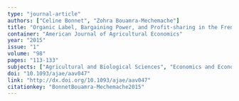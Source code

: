```yaml
---
type: "journal-article"
authors: ["Celine Bonnet", "Zohra Bouamra-Mechemache"]
title: "Organic Label, Bargaining Power, and Profit-sharing in the French Fluid Milk Market"
container: "American Journal of Agricultural Economics"
year: "2015"
issue: "1"
volume: "98"
pages: "113-133"
subjects: ["Agricultural and Biological Sciences", "Economics and Econometrics"]
doi: "10.1093/ajae/aav047"
link: "http://dx.doi.org/10.1093/ajae/aav047"
citationkey: "BonnetBouamra-Mechemache2015"
---
```


